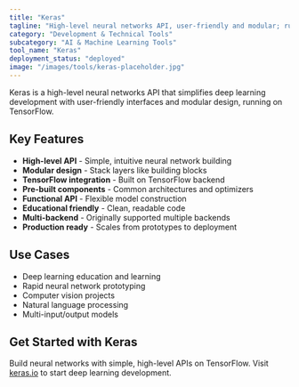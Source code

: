 ```yaml
---
title: "Keras"
tagline: "High-level neural networks API, user-friendly and modular; runs on top of TensorFlow"
category: "Development & Technical Tools"
subcategory: "AI & Machine Learning Tools"
tool_name: "Keras"
deployment_status: "deployed"
image: "/images/tools/keras-placeholder.jpg"
---
```

Keras is a high-level neural networks API that simplifies deep learning development with user-friendly interfaces and modular design, running on TensorFlow.

## Key Features

- **High-level API** - Simple, intuitive neural network building
- **Modular design** - Stack layers like building blocks
- **TensorFlow integration** - Built on TensorFlow backend
- **Pre-built components** - Common architectures and optimizers
- **Functional API** - Flexible model construction
- **Educational friendly** - Clean, readable code
- **Multi-backend** - Originally supported multiple backends
- **Production ready** - Scales from prototypes to deployment

## Use Cases

- Deep learning education and learning
- Rapid neural network prototyping
- Computer vision projects
- Natural language processing
- Multi-input/output models

## Get Started with Keras

Build neural networks with simple, high-level APIs on TensorFlow. Visit [keras.io](https://keras.io) to start deep learning development.